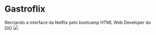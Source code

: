 <h1>Gastroflix</h1>

Recriando a interface da Netflix pelo bootcamp HTML Web Developer do DIO
<img src="https://user-images.githubusercontent.com/79284447/117163375-f6f84780-ad99-11eb-9c83-07bfdcae8cc9.png">
